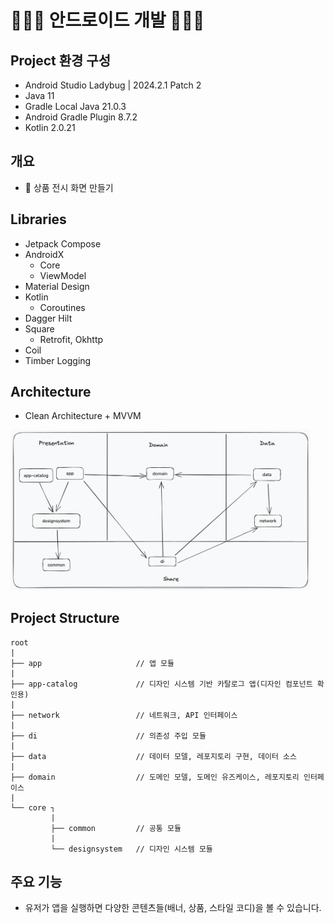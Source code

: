 # 👨🏻‍💻 안드로이드 개발 👨🏻‍💻

## Project 환경 구성
- Android Studio Ladybug | 2024.2.1 Patch 2
- Java 11
- Gradle Local Java 21.0.3
- Android Gradle Plugin 8.7.2
- Kotlin 2.0.21

## 개요
- 📱 상품 전시 화면 만들기

## Libraries
- Jetpack Compose
- AndroidX
    - Core
    - ViewModel
- Material Design
- Kotlin
    - Coroutines
- Dagger Hilt
- Square
    - Retrofit, Okhttp
- Coil
- Timber Logging

## Architecture
- Clean Architecture + MVVM

<!--suppress CheckImageSize, HtmlRequiredAltAttribute -->
<img src="./docs/architecture.png" width="480" />

## Project Structure
```
root
|   
├── app                     // 앱 모듈 
|   
├── app-catalog             // 디자인 시스템 기반 카탈로그 앱(디자인 컴포넌트 확인용) 
|   
├── network                 // 네트워크, API 인터페이스
|   
├── di                      // 의존성 주입 모듈
|   
├── data                    // 데이터 모델, 레포지토리 구현, 데이터 소스
|   
├── domain                  // 도메인 모델, 도메인 유즈케이스, 레포지토리 인터페이스
|   
└── core ┐
         |
         ├── common         // 공통 모듈
         |
         └── designsystem   // 디자인 시스템 모듈
```

## 주요 기능
- 유저가 앱을 실행하면 다양한 콘텐츠들(배너, 상품, 스타일 코디)을 볼 수 있습니다.
